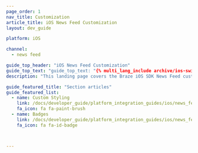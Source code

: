 ```yaml
---
page_order: 1
nav_title: Customization
article_title: iOS News Feed Customization
layout: dev_guide

platform: iOS

channel:
  - news feed

guide_top_header: "iOS News Feed Customization"
guide_top_text: "guide_top_text: "{% multi_lang_include archive/ios-swift-upgrade.md %}"
description: "This landing page covers the Braze iOS SDK News Feed customization options such as custom styling and badges."

guide_featured_title: "Section articles"
guide_featured_list:
  - name: Custom Styling
    link: /docs/developer_guide/platform_integration_guides/ios/news_feed/customization/custom_styling/
    fa_icon: fa fa-paint-brush
  - name: Badges
    link: /docs/developer_guide/platform_integration_guides/ios/news_feed/customization/badges/
    fa_icon: fa fa-id-badge



---
```

<br><br>